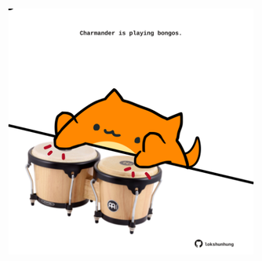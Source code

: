 <!-- built at 20/05/2024, 15:00:47 UTC -->
<p align="center">
  <img width="500" height="500" src="./ReadmeImage.svg">
</p>
